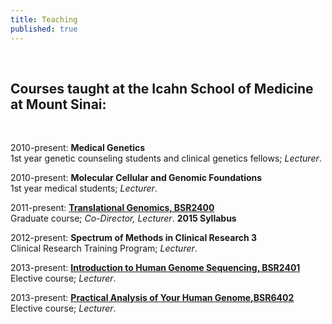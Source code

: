 ```yaml
---
title: Teaching
published: true
---
```


<br>

## Courses taught at the Icahn School of Medicine at Mount Sinai:  

<br>

2010-present: **Medical Genetics**  
1st year genetic counseling students and clinical genetics fellows; _Lecturer_.  

2010-present: **Molecular Cellular and Genomic Foundations**   
1st year medical students; _Lecturer_.  

2011-present: **[Translational Genomics, BSR2400](http://fusion.mssm.edu/gradschool/descript.cfm?cname=236)**  
Graduate course; _Co-Director, Lecturer_. **2015 Syllabus**  

2012-present: **Spectrum of Methods in Clinical Research 3**  
Clinical Research Training Program; _Lecturer_.  

2013-present: **[Introduction to Human Genome Sequencing, BSR2401](https://sap.mssm.edu/elective/courses/descript2.cfm?cnum=278)**  
Elective course; _Lecturer_.  

2013-present: **[Practical Analysis of Your Human Genome,BSR6402](https://sap.mssm.edu/elective/courses/descript2.cfm?cnum=279)**  
Elective course; _Lecturer_.